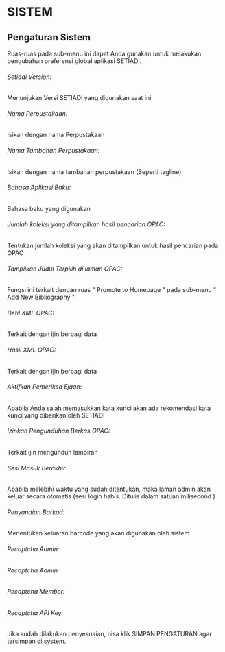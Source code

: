 # SISTEM
## Pengaturan Sistem
Ruas-ruas pada sub-menu ini dapat Anda gunakan untuk melakukan pengubahan preferensi global aplikasi SETIADI.
###### Setiadi Version: 
Menunjukan Versi SETIADI yang digunakan saat ini
###### Nama Perpustakaan:
Isikan dengan nama Perpustakaan
###### Nama Tambahan Perpustakaan:
Isikan dengan nama tambahan perpustakaan (Seperti tagline)
###### Bahasa Aplikasi Baku:
Bahasa baku yang digunakan
###### Jumlah koleksi yang ditampilkan hasil pencarian OPAC:
Tentukan jumlah koleksi yang akan ditampilkan untuk hasil pencarian pada OPAC
###### Tampilkan Judul Terpilih di laman OPAC:
Fungsi ini terkait dengan ruas " Promote to Homepage " pada sub-menu " Add New Bibliography "
###### Detil XML OPAC:
Terkait dengan ijin berbagi data
###### Hasil XML OPAC:
Terkait dengan ijin berbagi data
###### Aktifkan Pemeriksa Ejaan:
Apabila Anda salah memasukkan kata kunci akan ada rekomendasi kata kunci yang diberikan oleh SETIADI
###### Izinkan Pengunduhan Berkas OPAC:
Terkait ijin mengunduh lampiran
###### Sesi Masuk Berakhir
Apabila melebihi waktu yang sudah ditentukan, maka laman admin akan keluar secara otomatis (sesi login habis. Ditulis dalam satuan milisecond )
###### Penyandian Barkod:
Menentukan keluaran barcode yang akan digunakan oleh sistem
###### Recaptcha Admin:
###### Recaptcha Admin:
###### Recaptcha Member:
###### Recaptcha API Key:

Jika sudah dilakukan penyesuaian, bisa klik SIMPAN PENGATURAN agar tersimpan di system.


